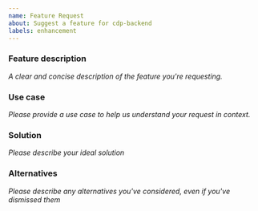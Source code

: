 ```yaml
---
name: Feature Request
about: Suggest a feature for cdp-backend
labels: enhancement
---
```


<!--
  ⚠️⚠️ Please do the following before submitting: ⚠️⚠️

  📖 Please read our Code of Conduct.
  🔎 Please search existing issues to avoid creating duplicates.
-->

### Feature description

_A clear and concise description of the feature you're requesting._

### Use case

_Please provide a use case to help us understand your request in context._

### Solution

_Please describe your ideal solution_

### Alternatives

_Please describe any alternatives you've considered, even if you've dismissed them_
